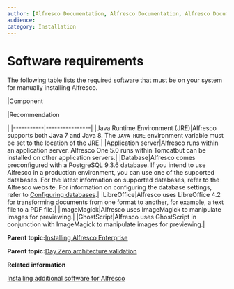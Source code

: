 ```yaml
---
author: [Alfresco Documentation, Alfresco Documentation, Alfresco Documentation]
audience: 
category: Installation
---
```


# Software requirements

The following table lists the required software that must be on your system for manually installing Alfresco.

|Component

|Recommendation

|
|-----------|----------------|
|Java Runtime Environment \(JRE\)|Alfresco supports both Java 7 and Java 8. The `JAVA_HOME` environment variable must be set to the location of the JRE.|
|Application server|Alfresco runs within an application server. Alfresco One 5.0 runs within Tomcatbut can be installed on other application servers.|
|Database|Alfresco comes preconfigured with a PostgreSQL 9.3.6 database. If you intend to use Alfresco in a production environment, you can use one of the supported databases. For the latest information on supported databases, refer to the Alfresco website. For information on configuring the database settings, refer to [Configuring databases](intro-db-setup.md).|
|LibreOffice|Alfresco uses LibreOffice 4.2 for transforming documents from one format to another, for example, a text file to a PDF file.|
|ImageMagick|Alfresco uses ImageMagick to manipulate images for previewing.|
|GhostScript|Alfresco uses GhostScript in conjunction with ImageMagick to manipulate images for previewing.|

**Parent topic:**[Installing Alfresco Enterprise](../concepts/ch-install.md)

**Parent topic:**[Day Zero architecture validation](../tasks/zeroday-architecture.md)

**Related information**  


[Installing additional software for Alfresco](prereq-opt-install.md)

